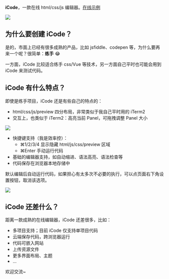 **iCode**，一款在线 html/css/js 编辑器。[在线示例](https://icode.toolinbox.net/editor/)

![](https://ws4.sinaimg.cn/large/006tKfTcgy1g0hy7hckl1j30rs0kkagf.jpg)

## 为什么要创建 iCode？

是的，市面上已经有很多成熟的产品，比如 jsfiddle、codepen 等，为什么要再来一个呢？很简单：**练手** 😂

一方面，iCode 比较适合练手 css/Vue 等技术，另一方面自己平时也可能会用到 iCode 来测试代码。

## iCode 有什么特点？

即使是练手项目，iCode 还是有些自己的特点的：

- html/css/js/preview 四分布局，非常类似于我自己平时用的 iTerm2 
- 交互上，也类似于 iTerm2：高亮当前 Panel，可拖拽调整 Panel 大小

![](https://ws2.sinaimg.cn/large/006tKfTcgy1g0hy81qembj30p00gyjuc.jpg)

- 快捷键支持（我是效率控）：
  - ⌘1/2/3/4 显示隐藏 html/js/css/preview 区域
  - ⌘Enter 手动运行代码
- 基础的编辑器支持，如自动缩进、语法高亮、语法检查等
- 代码保存在浏览器本地存储中

默认编辑后自动运行代码，如果担心有太多次不必要的执行，可以点页面右下角设置按钮，取消该选项。

![](https://ws2.sinaimg.cn/large/006tKfTcgy1g0hy7vhke1j30b40biq57.jpg)

## iCode 还差什么？

距离一款成熟的在线编辑器，iCode 还差很多，比如：

- 多项目支持；目前 iCode 仅支持单项目代码
- 云端保存代码，跨浏览器运行
- 代码可嵌入网站
- 上传资源文件
- 更多界面布局、主题
- …

欢迎交流~